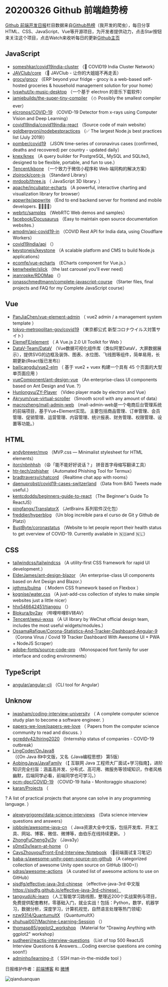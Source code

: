 # 20200326 Github 前端趋势榜

[Github 前端开发日报](http://caibaojian.com/c/news)栏目数据来自[Github热榜](http://news.caibaojian.com/)（我开发的爬虫），每日分享HTML、CSS、JavaScript、Vue等开源项目，为开发者提供动力，点击Star按钮来关注这个项目，点击Watch来收听每日的更新[Github主页](https://github.com/kujian/githubTrending)
## JavaScript

* [someshkar/covid19india-cluster](https://github.com/someshkar/covid19india-cluster) （&#x1f52c; COVID19 India Cluster Network）
* [JAVClub/core](https://github.com/JAVClub/core) （&#x1f51e; JAVClub - 让你的大姐姐不再走丢）
* [grocy/grocy](https://github.com/grocy/grocy) （ERP beyond your fridge - grocy is a web-based self-hosted groceries &amp; household management solution for your home）
* [lyswhut/lx-music-desktop](https://github.com/lyswhut/lx-music-desktop) （一个基于 electron 的音乐下载软件）
* [jamiebuilds/the-super-tiny-compiler](https://github.com/jamiebuilds/the-super-tiny-compiler) （⛄️ Possibly the smallest compiler ever）
* [elcronos/COVID-19](https://github.com/elcronos/COVID-19) （COVID-19 Detector from x-rays using Computer Vision and Deep Learning）
* [covid19india/covid19india-react](https://github.com/covid19india/covid19india-react) （Source code of main website）
* [goldbergyoni/nodebestpractices](https://github.com/goldbergyoni/nodebestpractices) （✅ The largest Node.js best practices list (July 2019)）
* [pomber/covid19](https://github.com/pomber/covid19) （JSON time-series of coronavirus cases (confirmed, deaths and recovered) per country - updated daily）
* [knex/knex](https://github.com/knex/knex) （A query builder for PostgreSQL, MySQL and SQLite3, designed to be flexible, portable, and fun to use.）
* [Tencent/kbone](https://github.com/Tencent/kbone) （一个致力于微信小程序和 Web 端同构的解决方案）
* [zloirock/core-js](https://github.com/zloirock/core-js) （Standard Library）
* [mrdoob/three.js](https://github.com/mrdoob/three.js) （
        JavaScript 3D library.
      ）
* [apache/incubator-echarts](https://github.com/apache/incubator-echarts) （A powerful, interactive charting and visualization library for browser）
* [appwrite/appwrite](https://github.com/appwrite/appwrite) （End to end backend server for frontend and mobile developers. &#x1f469;‍&#x1f4bb;&#x1f468;‍&#x1f4bb;）
* [webrtc/samples](https://github.com/webrtc/samples) （WebRTC Web demos and samples）
* [facebook/Docusaurus](https://github.com/facebook/Docusaurus) （Easy to maintain open source documentation websites.）
* [amodm/api-covid19-in](https://github.com/amodm/api-covid19-in) （COVID Rest API for India data, using Cloudflare Workers）
* [covid19india/api](https://github.com/covid19india/api) （）
* [keystonejs/keystone](https://github.com/keystonejs/keystone) （A scalable platform and CMS to build Node.js applications）
* [ecomfe/vue-echarts](https://github.com/ecomfe/vue-echarts) （ECharts component for Vue.js.）
* [kenwheeler/slick](https://github.com/kenwheeler/slick) （the last carousel you'll ever need）
* [jeanropke/RDOMap](https://github.com/jeanropke/RDOMap) （）
* [jonasschmedtmann/complete-javascript-course](https://github.com/jonasschmedtmann/complete-javascript-course) （Starter files, final projects and FAQ for my Complete JavaScript course）

## Vue

* [PanJiaChen/vue-element-admin](https://github.com/PanJiaChen/vue-element-admin) （
        vue2 admin / a management system template
      ）
* [tokyo-metropolitan-gov/covid19](https://github.com/tokyo-metropolitan-gov/covid19) （東京都公式 新型コロナウイルス対策サイト）
* [ElemeFE/element](https://github.com/ElemeFE/element) （
        A Vue.js 2.0 UI Toolkit for Web
      ）
* [DataV-Team/DataV](https://github.com/DataV-Team/DataV) （Vue数据可视化组件库（类似阿里DataV，大屏数据展示），提供SVG的边框及装饰、图表、水位图、飞线图等组件，简单易用，长期更新(React版已发布)）
* [bailicangdu/vue2-elm](https://github.com/bailicangdu/vue2-elm) （
        基于 vue2 + vuex 构建一个具有 45 个页面的大型单页面应用
      ）
* [vueComponent/ant-design-vue](https://github.com/vueComponent/ant-design-vue) （An enterprise-class UI components based on Ant Design and Vue. ?）
* [Hunlongyu/ZY-Player](https://github.com/Hunlongyu/ZY-Player) （Video player made by electron and Vue）
* [Akryum/vue-virtual-scroller](https://github.com/Akryum/vue-virtual-scroller) （Smooth scroll with any amount of data）
* [macrozheng/mall-admin-web](https://github.com/macrozheng/mall-admin-web) （mall-admin-web是一个电商后台管理系统的前端项目，基于Vue+Element实现。 主要包括商品管理、订单管理、会员管理、促销管理、运营管理、内容管理、统计报表、财务管理、权限管理、设置等功能。）

## HTML

* [andybrewer/mvp](https://github.com/andybrewer/mvp) （MVP.css — Minimalist stylesheet for HTML elements）
* [itorr/nbnhhsh](https://github.com/itorr/nbnhhsh) （&#x1f629;「能不能好好说话？」 拼音首字母缩写翻译工具）
* [htr-tech/zphisher](https://github.com/htr-tech/zphisher) （Automated Phishing Tool for Termux）
* [bradtraversy/chatcord](https://github.com/bradtraversy/chatcord) （Realtime chat app with rooms）
* [daenuprobst/covid19-cases-switzerland](https://github.com/daenuprobst/covid19-cases-switzerland) （Data from BAG Tweets made useful.）
* [kentcdodds/beginners-guide-to-react](https://github.com/kentcdodds/beginners-guide-to-react) （The Beginner's Guide To ReactJS）
* [pingfangx/TranslatorX](https://github.com/pingfangx/TranslatorX) （JetBrains 系列软件汉化包）
* [freddier/hyperblog](https://github.com/freddier/hyperblog) （Un blog increíble para el curso de Git y Github de Platzi）
* [BustByte/coronastatus](https://github.com/BustByte/coronastatus) （Website to let people report their health status to get overview of COVID-19. Currently available in &#x1f1f3;&#x1f1f4;and &#x1f1f3;&#x1f1f1;）

## CSS

* [tailwindcss/tailwindcss](https://github.com/tailwindcss/tailwindcss) （A utility-first CSS framework for rapid UI development.）
* [ElderJames/ant-design-blazor](https://github.com/ElderJames/ant-design-blazor) （An enterprise-class UI components based on Ant Design and Blazor.）
* [jgthms/bulma](https://github.com/jgthms/bulma) （
        Modern CSS framework based on Flexbox
      ）
* [kognise/water.css](https://github.com/kognise/water.css) （A just-add-css collection of styles to make simple websites just a little nicer）
* [hhx546642451/tiangou](https://github.com/hhx546642451/tiangou) （）
* [Blokura/bv2av](https://github.com/Blokura/bv2av) （哔哩哔哩BV转AV）
* [Tencent/weui-wxss](https://github.com/Tencent/weui-wxss) （A UI library by WeChat official design team, includes the most useful widgets/modules.）
* [OssamaRafique/Corona-Statistics-And-Tracker-Dashboard-Angular-9](https://github.com/OssamaRafique/Corona-Statistics-And-Tracker-Dashboard-Angular-9) （Corona Virus / Covid 19 Tracker Dashboard With Awesome UI + PWA + NodeJS Scraper）
* [adobe-fonts/source-code-pro](https://github.com/adobe-fonts/source-code-pro) （Monospaced font family for user interface and coding environments）

## TypeScript

* [angular/angular-cli](https://github.com/angular/angular-cli) （CLI tool for Angular）

## Unknow

* [jwasham/coding-interview-university](https://github.com/jwasham/coding-interview-university) （
        A complete computer science study plan to become a software engineer.
      ）
* [papers-we-love/papers-we-love](https://github.com/papers-we-love/papers-we-love) （
        Papers from the computer science community to read and discuss.
      ）
* [gcreddy42/hiring2020](https://github.com/gcreddy42/hiring2020) （Internship status of companies - COVID-19 outbreak）
* [LingCoder/OnJava8](https://github.com/LingCoder/OnJava8) （《On Java 8》中文版，又名《Java编程思想》 第5版）
* [AobingJava/JavaFamily](https://github.com/AobingJava/JavaFamily) （【 互联网 Java 工程师大厂面试+学习指南】，进阶知识完全扫盲：涵盖高并发、分布式、高可用、微服务等领域知识，作者风格幽默，后端同学必看，前端同学也可学习。）
* [pcm-dpc/COVID-19](https://github.com/pcm-dpc/COVID-19) （COVID-19 Italia - Monitoraggio situazione）
* [karan/Projects](https://github.com/karan/Projects) （
        
? A list of practical projects that anyone can solve in any programming language.
      ）
* [alexeygrigorev/data-science-interviews](https://github.com/alexeygrigorev/data-science-interviews) （Data science interview questions and answers）
* [jobbole/awesome-java-cn](https://github.com/jobbole/awesome-java-cn) （
        Java资源大全中文版，包括开发库、开发工具、网站、博客、微信、微博等，由伯乐在线持续更新。
      ）
* [ZhongFuCheng3y/3y](https://github.com/ZhongFuCheng3y/3y) （Java3y）
* [s0md3v/learn-at-home](https://github.com/s0md3v/learn-at-home) （）
* [CavsZhouyou/Front-End-Interview-Notebook](https://github.com/CavsZhouyou/Front-End-Interview-Notebook) （&#x1f41c;前端面试复习笔记）
* [baba-s/awesome-unity-open-source-on-github](https://github.com/baba-s/awesome-unity-open-source-on-github) （A categorized collection of awesome Unity open source on GitHub (800+)）
* [sdras/awesome-actions](https://github.com/sdras/awesome-actions) （A curated list of awesome actions to use on GitHub）
* [sjsdfg/effective-java-3rd-chinese](https://github.com/sjsdfg/effective-java-3rd-chinese) （effective-java-3rd 中文版 https://sjsdfg.github.io/effective-java-3rd-chinese）
* [tangyudi/Ai-learn](https://github.com/tangyudi/Ai-learn) （人工智能学习路线图，整理近200个实战案例与项目，免费提供配套教材，零基础入门，就业实战！包括：Python，数学，机器学习，数据分析，深度学习，计算机视觉，自然语言处理等热门领域）
* [nzw9314/QuantumultX](https://github.com/nzw9314/QuantumultX) （QuantumultX）
* [shuhuai007/Machine-Learning-Session](https://github.com/shuhuai007/Machine-Learning-Session) （）
* [thomasp85/ggplot2_workshop](https://github.com/thomasp85/ggplot2_workshop) （Material for "Drawing Anything with ggplot2" workshop）
* [sudheerj/reactjs-interview-questions](https://github.com/sudheerj/reactjs-interview-questions) （List of top 500 ReactJS Interview Questions &amp; Answers....Coding exercise questions are coming soon!!）
* [adminho/learning-it](https://github.com/adminho/learning-it) （
        SSH man-in-the-middle tool
      ）


日报维护作者：[前端博客](http://caibaojian.com/) 和 [微博](http://caibaojian.com/go/weibo)

![qianduanquan](https://user-images.githubusercontent.com/3055447/38468989-651132ac-3b80-11e8-8e6b-15122322a9d7.png)
